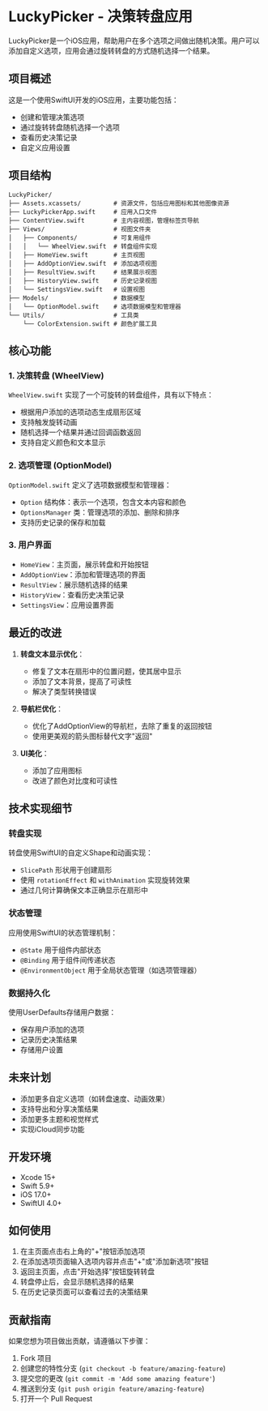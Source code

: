 # LuckyPicker - 决策转盘应用

LuckyPicker是一个iOS应用，帮助用户在多个选项之间做出随机决策。用户可以添加自定义选项，应用会通过旋转转盘的方式随机选择一个结果。

## 项目概述

这是一个使用SwiftUI开发的iOS应用，主要功能包括：

- 创建和管理决策选项
- 通过旋转转盘随机选择一个选项
- 查看历史决策记录
- 自定义应用设置

## 项目结构

```
LuckyPicker/
├── Assets.xcassets/         # 资源文件，包括应用图标和其他图像资源
├── LuckyPickerApp.swift     # 应用入口文件
├── ContentView.swift        # 主内容视图，管理标签页导航
├── Views/                   # 视图文件夹
│   ├── Components/          # 可复用组件
│   │   └── WheelView.swift  # 转盘组件实现
│   ├── HomeView.swift       # 主页视图
│   ├── AddOptionView.swift  # 添加选项视图
│   ├── ResultView.swift     # 结果展示视图
│   ├── HistoryView.swift    # 历史记录视图
│   └── SettingsView.swift   # 设置视图
├── Models/                  # 数据模型
│   └── OptionModel.swift    # 选项数据模型和管理器
└── Utils/                   # 工具类
    └── ColorExtension.swift # 颜色扩展工具
```

## 核心功能

### 1. 决策转盘 (WheelView)

`WheelView.swift` 实现了一个可旋转的转盘组件，具有以下特点：

- 根据用户添加的选项动态生成扇形区域
- 支持触发旋转动画
- 随机选择一个结果并通过回调函数返回
- 支持自定义颜色和文本显示

### 2. 选项管理 (OptionModel)

`OptionModel.swift` 定义了选项数据模型和管理器：

- `Option` 结构体：表示一个选项，包含文本内容和颜色
- `OptionsManager` 类：管理选项的添加、删除和排序
- 支持历史记录的保存和加载

### 3. 用户界面

- `HomeView`：主页面，展示转盘和开始按钮
- `AddOptionView`：添加和管理选项的界面
- `ResultView`：展示随机选择的结果
- `HistoryView`：查看历史决策记录
- `SettingsView`：应用设置界面

## 最近的改进

1. **转盘文本显示优化**：
   - 修复了文本在扇形中的位置问题，使其居中显示
   - 添加了文本背景，提高了可读性
   - 解决了类型转换错误

2. **导航栏优化**：
   - 优化了AddOptionView的导航栏，去除了重复的返回按钮
   - 使用更美观的箭头图标替代文字"返回"

3. **UI美化**：
   - 添加了应用图标
   - 改进了颜色对比度和可读性

## 技术实现细节

### 转盘实现

转盘使用SwiftUI的自定义Shape和动画实现：

- `SlicePath` 形状用于创建扇形
- 使用 `rotationEffect` 和 `withAnimation` 实现旋转效果
- 通过几何计算确保文本正确显示在扇形中

### 状态管理

应用使用SwiftUI的状态管理机制：

- `@State` 用于组件内部状态
- `@Binding` 用于组件间传递状态
- `@EnvironmentObject` 用于全局状态管理（如选项管理器）

### 数据持久化

使用UserDefaults存储用户数据：

- 保存用户添加的选项
- 记录历史决策结果
- 存储用户设置

## 未来计划

- 添加更多自定义选项（如转盘速度、动画效果）
- 支持导出和分享决策结果
- 添加更多主题和视觉样式
- 实现iCloud同步功能

## 开发环境

- Xcode 15+
- Swift 5.9+
- iOS 17.0+
- SwiftUI 4.0+

## 如何使用

1. 在主页面点击右上角的"+"按钮添加选项
2. 在添加选项页面输入选项内容并点击"+"或"添加新选项"按钮
3. 返回主页面，点击"开始选择"按钮旋转转盘
4. 转盘停止后，会显示随机选择的结果
5. 在历史记录页面可以查看过去的决策结果

## 贡献指南

如果您想为项目做出贡献，请遵循以下步骤：

1. Fork 项目
2. 创建您的特性分支 (`git checkout -b feature/amazing-feature`)
3. 提交您的更改 (`git commit -m 'Add some amazing feature'`)
4. 推送到分支 (`git push origin feature/amazing-feature`)
5. 打开一个 Pull Request 